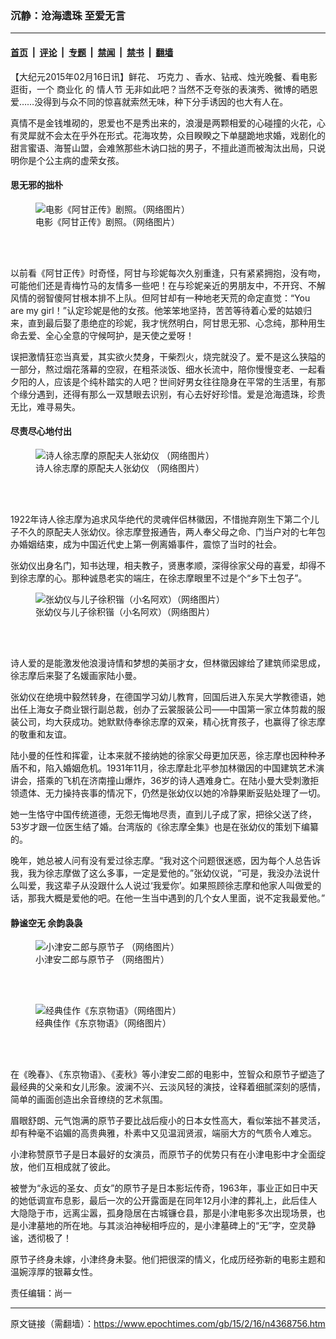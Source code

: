 ### 沉静：沧海遗珠 至爱无言

---

#### [首页](../../../..?n4368756) &nbsp;|&nbsp; [评论](../../../../../epoch-comment?n4368756) &nbsp;|&nbsp; [专题](../../../../../epoch-special?n4368756) &nbsp;|&nbsp; [禁闻](../../../../../epoch-news?n4368756) &nbsp;|&nbsp; [禁书](../../../../../books?n4368756) &nbsp;|&nbsp; [翻墙](https://github.com/gfw-breaker/nogfw/blob/master/README.md?n4368756)


<div class="post_content" id="artbody" itemprop="articleBody">
 <!-- article content begin -->
 <p>
  【大纪元2015年02月16日讯】鲜花、
  <ok href="https://www.epochtimes.com/gb/tag/%E5%B7%A7%E5%85%8B%E5%8A%9B.html">
   巧克力
  </ok>
  、香水、钻戒、烛光晚餐、看电影逛街，一个
  <ok href="https://www.epochtimes.com/gb/tag/%E5%95%86%E4%B8%9A%E5%8C%96.html">
   商业化
  </ok>
  的
  <ok href="https://www.epochtimes.com/gb/tag/%E6%83%85%E4%BA%BA%E8%8A%82.html">
   情人节
  </ok>
  无非如此吧？当然不乏夸张的表演秀、微博的晒恩爱……没得到与众不同的惊喜就索然无味，种下分手诱因的也大有人在。
 </p>
 <p>
  真情不是金钱堆砌的，恩爱也不是秀出来的，浪漫是两颗相爱的心碰撞的火花，心有灵犀就不会太在乎外在形式。花海攻势，众目睽睽之下单腿跪地求婚，戏剧化的甜言蜜语、海誓山盟，会难煞那些木讷口拙的男子，不擅此道而被淘汰出局，只说明你是个公主病的虚荣女孩。
 </p>
 <h4>
  思无邪的拙朴
 </h4>
 <figure aria-describedby="caption-attachment-5831160" class="wp-caption aligncenter" id="attachment_5831160" style="width: 500px">
  <ok href=" https://i.epochtimes.com/assets/uploads/2015/02/1502160929552133.jpg" rel="noreferrer noopener" target="_blank">
   <img alt="电影《阿甘正传》剧照。（网络图片）" class="size-large wp-image-5831160" src="https://i.epochtimes.com/assets/uploads/2015/02/1502160929552133.jpg" title="电影《阿甘正传》剧照。（网络图片）"/>
  </ok>
  <br/><figcaption class="wp-caption-text" id="caption-attachment-5831160">
   电影《阿甘正传》剧照。（网络图片）
  </figcaption><br/>
 </figure><br/>
 <p>
  以前看《阿甘正传》时奇怪，阿甘与珍妮每次久别重逢，只有紧紧拥抱，没有吻，可能他们还是青梅竹马的友情多一些吧！在与珍妮亲近的男朋友中，不开窍、不解风情的弱智傻阿甘根本排不上队。但阿甘却有一种地老天荒的命定直觉：“You are my girl！”认定珍妮是他的女孩。他笨笨地坚持，苦苦等待着心爱的姑娘归来，直到最后娶了患绝症的珍妮，我才恍然明白，阿甘思无邪、心念纯，那种用生命去爱、全心全意的守候呵护，是天使之爱呀！
 </p>
 <p>
  误把激情狂恋当真爱，其实欲火焚身，干柴烈火，烧完就没了。爱不是这么狭隘的一部分，熬过烟花落幕的空寂，在粗茶淡饭、细水长流中，陪你慢慢变老、一起看夕阳的人，应该是个纯朴踏实的人吧？世间好男女往往隐身在平常的生活里，有那个缘分遇到，还得有那么一双慧眼去识别，有心去好好珍惜。爱是沧海遗珠，珍贵无比，难寻易失。
 </p>
 <h4>
  尽责尽心地付出
 </h4>
 <figure aria-describedby="caption-attachment-5831166" class="wp-caption aligncenter" id="attachment_5831166" style="width: 510px">
  <ok href=" https://i.epochtimes.com/assets/uploads/2015/02/1502160926562133.jpg" rel="noreferrer noopener" target="_blank">
   <img alt="诗人徐志摩的原配夫人张幼仪 （网络图片）" class="size-large wp-image-5831166" src="https://i.epochtimes.com/assets/uploads/2015/02/1502160926562133.jpg" title="诗人徐志摩的原配夫人张幼仪 （网络图片）"/>
  </ok>
  <br/><figcaption class="wp-caption-text" id="caption-attachment-5831166">
   诗人徐志摩的原配夫人张幼仪 （网络图片）
  </figcaption><br/>
 </figure><br/>
 <p>
  1922年诗人徐志摩为追求风华绝代的灵魂伴侣林徽因，不惜抛弃刚生下第二个儿子不久的原配夫人张幼仪。徐志摩登报通告，两人奉父母之命、门当户对的七年包办婚姻结束，成为中国近代史上第一例离婚事件，震惊了当时的社会。
 </p>
 <p>
  张幼仪出身名门，知书达理，相夫教子，贤惠孝顺，深得徐家父母的喜爱，却得不到徐志摩的心。那种诚恳老实的端庄，在徐志摩眼里不过是个“乡下土包子”。
 </p>
 <figure aria-describedby="caption-attachment-5831173" class="wp-caption aligncenter" id="attachment_5831173" style="width: 600px">
  <ok href=" https://i.epochtimes.com/assets/uploads/2015/02/1502160929222133-600x731.jpg" rel="noreferrer noopener" target="_blank">
   <img alt="张幼仪与儿子徐积锴（小名阿欢）（网络图片）" class="size-large wp-image-5831173" src="https://i.epochtimes.com/assets/uploads/2015/02/1502160929222133-600x731.jpg" title="张幼仪与儿子徐积锴（小名阿欢）（网络图片）"/>
  </ok>
  <br/><figcaption class="wp-caption-text" id="caption-attachment-5831173">
   张幼仪与儿子徐积锴（小名阿欢）（网络图片）
  </figcaption><br/>
 </figure><br/>
 <p>
  诗人爱的是能激发他浪漫诗情和梦想的美丽才女，但林徽因嫁给了建筑师梁思成，徐志摩后来娶了名媛画家陆小曼。
 </p>
 <p>
  张幼仪在绝境中毅然转身，在德国学习幼儿教育，回国后进入东吴大学教德语，她出任上海女子商业银行副总裁，创办了云裳服装公司——中国第一家立体剪裁的服装公司，均大获成功。她默默侍奉徐志摩的双亲，精心抚育孩子，也赢得了徐志摩的敬重和友谊。
 </p>
 <p>
  陆小曼的任性和挥霍，让本来就不接纳她的徐家父母更加厌恶，徐志摩也因种种矛盾不和，陷入婚姻危机。1931年11月，徐志摩赴北平参加林徽因的中国建筑艺术演讲会，搭乘的飞机在济南撞山爆炸，36岁的诗人遇难身亡。在陆小曼大受刺激拒领遗体、无力操持丧事的情况下，仍然是张幼仪以她的冷静果断妥贴处理了一切。
 </p>
 <p>
  她一生恪守中国传统道德，无怨无悔地尽责，直到儿子成了家，把徐父送了终，53岁才跟一位医生结了婚。台湾版的《徐志摩全集》也是在张幼仪的策划下编纂的。
 </p>
 <p>
  晚年，她总被人问有没有爱过徐志摩。“我对这个问题很迷惑，因为每个人总告诉我，我为徐志摩做了这么多事，一定是爱他的。”张幼仪说，“可是，我没办法说什么叫爱，我这辈子从没跟什么人说过‘我爱你’。如果照顾徐志摩和他家人叫做爱的话，那我大概是爱他的吧。在他一生当中遇到的几个女人里面，说不定我最爱他。”
 </p>
 <h4>
  静谧空无 余韵袅袅
 </h4>
 <figure aria-describedby="caption-attachment-5831188" class="wp-caption aligncenter" id="attachment_5831188" style="width: 400px">
  <ok href=" https://i.epochtimes.com/assets/uploads/2015/02/1502160929402133.jpg" rel="noreferrer noopener" target="_blank">
   <img alt="小津安二郎与原节子 （网络图片）" class="size-large wp-image-5831188" src="https://i.epochtimes.com/assets/uploads/2015/02/1502160929402133.jpg" title="小津安二郎与原节子 （网络图片）"/>
  </ok>
  <br/><figcaption class="wp-caption-text" id="caption-attachment-5831188">
   小津安二郎与原节子 （网络图片）
  </figcaption><br/>
 </figure><br/>
 <figure aria-describedby="caption-attachment-5831193" class="wp-caption aligncenter" id="attachment_5831193" style="width: 600px">
  <ok href=" https://i.epochtimes.com/assets/uploads/2015/02/1502160932502133-600x338.jpg" rel="noreferrer noopener" target="_blank">
   <img alt="经典佳作《东京物语》（网络图片）" class="size-large wp-image-5831193" src="https://i.epochtimes.com/assets/uploads/2015/02/1502160932502133-600x338.jpg" title="经典佳作《东京物语》（网络图片）"/>
  </ok>
  <br/><figcaption class="wp-caption-text" id="caption-attachment-5831193">
   经典佳作《东京物语》（网络图片）
  </figcaption><br/>
 </figure><br/>
 <p>
  在《晚春》、《东京物语》、《麦秋》等小津安二郎的电影中，笠智众和原节子塑造了最经典的父亲和女儿形象。波澜不兴、云淡风轻的演技，诠释着细腻深刻的感情，简单的画面创造出余音缭绕的艺术氛围。
 </p>
 <p>
  眉眼舒朗、元气饱满的原节子要比战后瘦小的日本女性高大，看似笨拙不甚灵活，却有种毫不谄媚的高贵典雅，朴素中又见温润贤淑，端丽大方的气质令人难忘。
 </p>
 <p>
  小津称赞原节子是日本最好的女演员，而原节子的优势只有在小津电影中才全面绽放，他们互相成就了彼此。
 </p>
 <p>
  被誉为“永远的圣女、贞女”的原节子是日本影坛传奇，1963年，事业正如日中天的她低调宣布息影，最后一次的公开露面是在同年12月小津的葬礼上，此后佳人大隐隐于市，远离尘嚣，孤身隐居在古城镰仓县，那是小津电影多次出现场景，也是小津墓地的所在地。与其淡泊神秘相呼应的，是小津墓碑上的“无”字，空灵静谧，透彻极了！
 </p>
 <p>
  原节子终身未嫁，小津终身未娶。他们把很深的情义，化成历经弥新的电影主题和温婉淳厚的银幕女性。
 </p>
 <p>
  责任编辑：尚一
 </p>
 <!-- article content end -->
 <div id="below_article_ad">
 </div>
</div>


---

原文链接（需翻墙）：https://www.epochtimes.com/gb/15/2/16/n4368756.htm